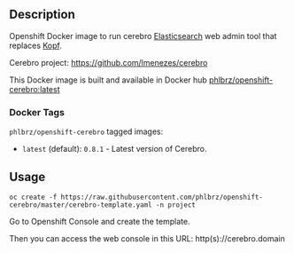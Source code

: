 ## Description
Openshift Docker image to run cerebro [Elasticsearch](https://www.elastic.co/products/elasticsearch) web admin tool that replaces [Kopf](https://github.com/lmenezes/elasticsearch-kopf).

Cerebro project: https://github.com/lmenezes/cerebro

This Docker image is built and available in Docker hub [phlbrz/openshift-cerebro:latest](https://hub.docker.com/r/phlbrz/openshift-cerebro/)

### Docker Tags

`phlbrz/openshift-cerebro` tagged images:

* `latest` (default): `0.8.1` - Latest version of Cerebro.

## Usage
`oc create -f https://raw.githubusercontent.com/phlbrz/openshift-cerebro/master/cerebro-template.yaml -n project`

Go to Openshift Console and create the template.

Then you can access the web console in this URL: http(s)://cerebro.domain

